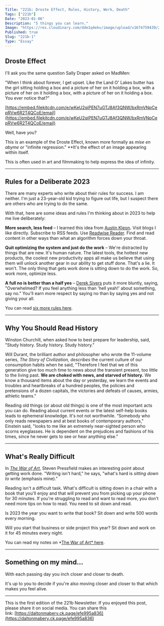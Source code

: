 ```yaml
---
Title: "221b: Droste Effect, Rules, History, Work, Death"
Tags: ["221b"]
Date: "2023-01-06"
Description: "5 things you can learn."
Image: "https://res.cloudinary.com/dde1q4ekv/image/upload/v1674759439/221b_OG_ifioi4.png"
Published: true
Slug: "221b-1"
Type: "Essay"
---
```

## Droste Effect

I'll ask you the same question Sally Draper asked on MadMen:

"When I think about forever, I get upset. Like the Land O' Lakes butter has the girl sitting holding a box and a picture of her on it holding a box, with a picture of her on it holding a box, with a picture of her on it holding a box. You ever notice that?"

[https://embed.filekitcdn.com/e/wKeU2qiPEN7uGTJ8Af3QNW/bxRmVNpCepRVw6R2T4QCoE/email](https://embed.filekitcdn.com/e/wKeU2qiPEN7uGTJ8Af3QNW/bxRmVNpCepRVw6R2T4QCoE/email)

Well, have you?

This is an example of the Droste Effect, known more formally as *mise en abyme* or "infinite regression." **It's the effect of an image appearing within itself.

This is often used in art and filmmaking to help express the idea of infinity.

---

## Rules for a Deliberate 2023

There are many experts who write about their rules for success. I am neither. I'm just a 23-year-old kid trying to figure out life, but I suspect there are others who are trying to do the same.

With that, here are some ideas and rules I'm thinking about in 2023 to help me live deliberately:

**More search, less feed** – I learned this idea from [Austin Kleon](https://austinkleon.com/2019/04/04/more-search-less-feed/)**.** Visit blogs I like directly. Subscribe to RSS feeds. Use [Readwise Reader](https://readwise.io/read). Find and read content in other ways than what an algorithm forces down your throat.

**Quit optimizing the system and just do the work** – We're distracted by things that are new. It's human nature. The latest tools, the hottest new products, the coolest new productivity apps all make us believe that using them will unlock another gear in our ability to get stuff done. That's a lie. It won't. The only thing that gets work done is sitting down to do the work. So, work more, optimize less.

**A full no is better than a half yes** – [Derek Sivers](https://sive.rs/n) puts it more bluntly, saying, "Overwhelmed? If you feel anything less than 'hell yeah!' about something, say no." You'll earn more respect by saying no than by saying yes and not giving your all.

You can read [six more rules here](https://twitter.com/dltnio/status/1609953779310538752?s=20&t=40WDD70_1xQxvL1vFJ7ZlQ).

---

## Why You Should Read History

Winston Churchill, when asked how to best prepare for leadership, said, "Study history. Study history. Study history."

Will Durant, the brilliant author and philosopher who wrote the 11-volume series, *The Story of Civilization, describes* the current culture of our consumption habits when he said, "Therefore I feel that we of this generation give too much time to news about the transient present, too little to the living past. **We are choked with news, and starved of history.** We know a thousand items about the day or yesterday, we learn the events and troubles and heartbreaks of a hundred peoples, the policies and pretensions of a dozen capitals, the victories and defeats of causes, armies, athletic teams."

Reading old things (or about old things) is one of the most important acts you can do. Reading about current events or the latest self-help books leads to ephemeral knowledge. It's not not worthwhile. “Somebody who only reads newspapers and at best books of contemporary authors," Einstein said, "looks to me like an extremely near-sighted person who scorns eyeglasses. He is dependent on the prejudices and fashions of his times, since he never gets to see or hear anything else."

---

## What's Really Difficult

In *[The War of Art](https://www.amazon.com/The-War-of-Art-Steven-Pressfield-audiobook/dp/B07PTBYH2G/ref=sr_1_1?gclid=Cj0KCQiA5NSdBhDfARIsALzs2EBF4qiAaJGyxu7bkm54r9MMV8ttKysOwuVDyVoggLLBtPxZCw6HMj0aAtWJEALw_wcB&hvadid=616931649982&hvdev=c&hvlocphy=9032520&hvnetw=g&hvqmt=e&hvrand=192683585453675654&hvtargid=kwd-12727008147&hydadcr=24656_13611721&keywords=the+war+of+art+book&qid=1672877273&sr=8-1)*, Steven Pressfield makes an interesting point about getting work done. "Writing isn't hard," he says, "what's hard is *sitting down to write* (emphasis mine)."

Reading isn't a difficult task. What's difficult is sitting down in a chair with a book that you'll enjoy and that will prevent you from picking up your phone for 30 minutes. If you're struggling to read and want to read more, you don't need more tips on how to read. You need to sit down and read.

Is 2023 the year you want to write that book? Sit down and write 500 words every morning.

Will you start that business or side project this year? Sit down and work on it for 45 minutes every night.

You can read my notes on *[The War of Art* here](https://www.dltn.io/posts/the-war-of-art).

---

## Something on my mind...

With each passing day you inch closer and closer to death.

It's up to you to decide if you're also moving closer and closer to that which makes you feel alive.

---

This is the first edition of the 221b Newsletter. If you enjoyed this post, please share it on social media. You can share this link: [https://daltonmabery.ck.page/efe995a836](https://daltonmabery.ck.page/efe995a836)